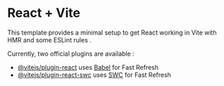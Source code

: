 # React + Vite 

This template provides a minimal setup to get React working in Vite with HMR and some ESLint rules .

Currently, two official plugins are available :
 
- [@vitejs/plugin-react](https://github.com/vitejs/vite-plugin-react/blob/main/packages/plugin-react/README.md) uses [Babel](https://babeljs.io/) for Fast Refresh
- [@vitejs/plugin-react-swc](https://github.com/vitejs/vite-plugin-react-swc) uses [SWC](https://swc.rs/) for Fast  Refresh
